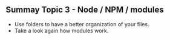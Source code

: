 ## Summay Topic 3 - Node / NPM / modules

* Use folders to have a better organization of your files.
* Take a look again how modules work.
